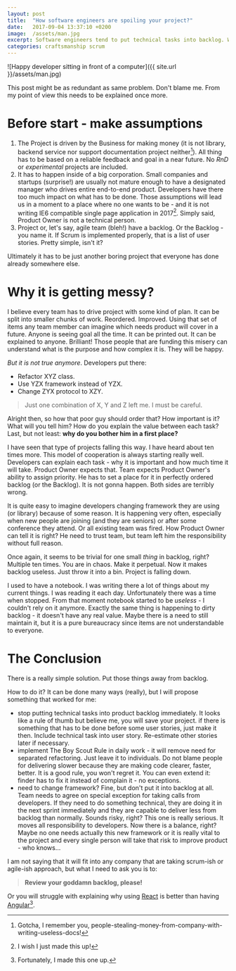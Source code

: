 ```yaml
---
layout: post
title:  "How software engineers are spoiling your project?"
date:   2017-09-04 13:37:10 +0200
image:  /assets/man.jpg
excerpt: Software engineers tend to put technical tasks into backlog. What problems it is causing and how to get rid of them?
categories: craftsmanship scrum
---
```

![Happy developer sitting in front of a computer]({{ site.url }}/assets/man.jpg)

This post might be as redundant as same problem. Don't blame me. From my point of view this needs to be explained once more.

# Before start - make assumptions

1. The Project is driven by the Business for making money (it is not library, backend service nor support documentation project neither[^docpeople]). All thing has to be based on a reliable feedback and goal in a near future. No *RnD* or *experimental* projects are included.
2. It has to happen inside of a big corporation. Small companies and startups (surprise!) are usually not mature enough to have a designated manager who drives entire end-to-end product. Developers have there too much impact on what has to be done. Those assumptions will lead us in a moment to a place where no one wants to be - and it is not writing IE6 compatible single page application in 2017[^devie6hell]. Simply said, Product Owner is not a technical person.
3. Project or, let's say, agile team (bleh!) have a backlog. Or the Backlog - you name it. If Scrum is implemented properly, that is a list of user stories. Pretty simple, isn't it?

Ultimately it has to be just another boring project that everyone has done already somewhere else.

# Why it is getting messy?

I believe every team has to drive project with some kind of plan. It can be split into smaller chunks of work. Reordered. Improved. Using that set of items any team member can imagine which needs product will cover in a future. Anyone is seeing goal all the time. It can be printed out. It can be explained to anyone. Brilliant! Those people that are funding this misery can understand what is the purpose and how complex it is. They will be happy.

*But it is not true anymore*. Developers put there:

* Refactor XYZ class.
* Use YZX framework instead of YZX.
* Change ZYX protocol to XZY.

> Just one combination of X, Y and Z left me. I must be careful.

Alright then, so how that poor guy should order that? How important is it? What will you tell him? How do you explain the value between each task? Last, but not least: **why do you bother him in a first place?**

I have seen that type of projects falling this way. I have heard about ten times more. This model of cooperation is always starting really well. Developers can explain each task - why it is important and how much time it will take. Product Owner expects that. Team expects Product Owner's ability to assign priority. He has to set a place for it in perfectly ordered backlog (or the Backlog). It is not gonna happen. Both sides are terribly wrong.

It is quite easy to imagine developers changing framework they are using (or library) because of some reason. It is happening very often, especially when new people are joining (and they are seniors) or after some conference they attend. Or all existing team was fired. How Product Owner can tell it is right? He need to trust team, but team left him the responsibility without full reason.

Once again, it seems to be trivial for one small *thing* in backlog, right? Multiple ten times. You are in chaos. Make it perpetual. Now it makes backlog useless. Just throw it into a bin. Project is falling down.

I used to have a notebook. I was writing there a lot of things about my current things. I was reading it each day. Unfortunately there was a time when stopped. From that moment notebook started to be *useless* - I couldn't rely on it anymore. Exactly the same thing is happening to dirty backlog - it doesn't have any real value. Maybe there is a need to still maintain it, but it is a pure bureaucracy since items are not understandable to everyone.  

# The Conclusion

There is a really simple solution. Put those things away from backlog.

How to do it? It can be done many ways (really), but I will propose something that worked for me:
* stop putting technical tasks into product backlog immediately. It looks like a rule of thumb but believe me, you will save your project.
    if there is something that has to be done before some user stories, just make it then. Include technical task into user story. Re-estimate other stories later if necessary.
* implement The Boy Scout Rule in daily work - it will remove need for separated refactoring. Just leave it to individuals. Do not blame people for delivering slower because they are making code clearer, faster, better. It is a good rule, you won't regret it. You can even extend it: finder has to fix it instead of complain it - no exceptions.
* need to change framework? Fine, but don't put it into backlog at all. Team needs to agree on special exception for taking calls from developers. If they need to do something technical, they are doing it in the next sprint immediately and they are capable to deliver less from backlog than normally. Sounds risky, right? This one is really serious. It moves all responsibility to developers. Now there is a balance, right? Maybe no one needs actually this new framework or it is really vital to the project and every single person will take that risk to improve product - who knows...

I am not saying that it will fit into any company that are taking scrum-ish or agile-ish approach, but what I need to ask you is to:

> **Review your goddamn backlog, please!** 

Or you will struggle with explaining why using [React][react] is better than having [Angular][angular][^madethisup].

[^docpeople]: Gotcha, I remember you, people-stealing-money-from-company-with-writing-useless-docs!
[^devie6hell]: I wish I just made this up!
[^madethisup]: Fortunately, I made this one up.

[react]: https://github.com/facebook/react
[angular]: https://github.com/angular/angular
